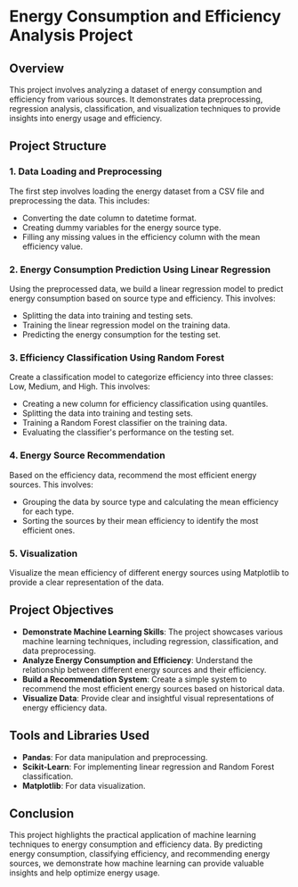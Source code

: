 # Energy Consumption and Efficiency Analysis Project

## Overview

This project involves analyzing a dataset of energy consumption and efficiency from various sources. It demonstrates data preprocessing, regression analysis, classification, and visualization techniques to provide insights into energy usage and efficiency.

## Project Structure

### 1. Data Loading and Preprocessing

The first step involves loading the energy dataset from a CSV file and preprocessing the data. This includes:
- Converting the date column to datetime format.
- Creating dummy variables for the energy source type.
- Filling any missing values in the efficiency column with the mean efficiency value.

### 2. Energy Consumption Prediction Using Linear Regression

Using the preprocessed data, we build a linear regression model to predict energy consumption based on source type and efficiency. This involves:
- Splitting the data into training and testing sets.
- Training the linear regression model on the training data.
- Predicting the energy consumption for the testing set.

### 3. Efficiency Classification Using Random Forest

Create a classification model to categorize efficiency into three classes: Low, Medium, and High. This involves:
- Creating a new column for efficiency classification using quantiles.
- Splitting the data into training and testing sets.
- Training a Random Forest classifier on the training data.
- Evaluating the classifier's performance on the testing set.

### 4. Energy Source Recommendation

Based on the efficiency data, recommend the most efficient energy sources. This involves:
- Grouping the data by source type and calculating the mean efficiency for each type.
- Sorting the sources by their mean efficiency to identify the most efficient ones.

### 5. Visualization

Visualize the mean efficiency of different energy sources using Matplotlib to provide a clear representation of the data.

## Project Objectives

- **Demonstrate Machine Learning Skills**: The project showcases various machine learning techniques, including regression, classification, and data preprocessing.
- **Analyze Energy Consumption and Efficiency**: Understand the relationship between different energy sources and their efficiency.
- **Build a Recommendation System**: Create a simple system to recommend the most efficient energy sources based on historical data.
- **Visualize Data**: Provide clear and insightful visual representations of energy efficiency data.

## Tools and Libraries Used

- **Pandas**: For data manipulation and preprocessing.
- **Scikit-Learn**: For implementing linear regression and Random Forest classification.
- **Matplotlib**: For data visualization.

## Conclusion

This project highlights the practical application of machine learning techniques to energy consumption and efficiency data. By predicting energy consumption, classifying efficiency, and recommending energy sources, we demonstrate how machine learning can provide valuable insights and help optimize energy usage.
